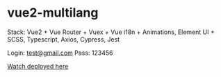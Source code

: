 # vue2-multilang

Stack: Vue2 + Vue Router + Vuex + Vue i18n + Animations, Element UI + SCSS, Typescript, Axios, Cypress, Jest

Login: test@gmail.com
Pass: 123456

[Watch deployed here](https://suspicious-booth-94f529.netlify.app/)
